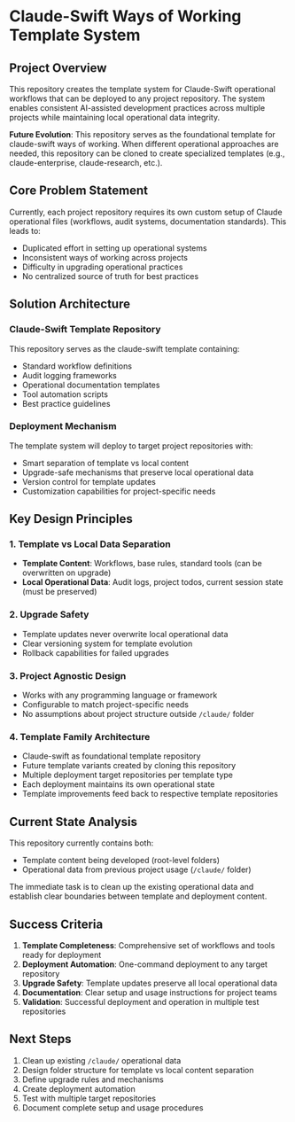 # Claude-Swift Ways of Working Template System

## Project Overview

This repository creates the template system for Claude-Swift operational workflows that can be deployed to any project repository. The system enables consistent AI-assisted development practices across multiple projects while maintaining local operational data integrity.

**Future Evolution**: This repository serves as the foundational template for claude-swift ways of working. When different operational approaches are needed, this repository can be cloned to create specialized templates (e.g., claude-enterprise, claude-research, etc.).

## Core Problem Statement

Currently, each project repository requires its own custom setup of Claude operational files (workflows, audit systems, documentation standards). This leads to:
- Duplicated effort in setting up operational systems
- Inconsistent ways of working across projects  
- Difficulty in upgrading operational practices
- No centralized source of truth for best practices

## Solution Architecture

### Claude-Swift Template Repository
This repository serves as the claude-swift template containing:
- Standard workflow definitions
- Audit logging frameworks
- Operational documentation templates
- Tool automation scripts
- Best practice guidelines

### Deployment Mechanism
The template system will deploy to target project repositories with:
- Smart separation of template vs local content
- Upgrade-safe mechanisms that preserve local operational data
- Version control for template updates
- Customization capabilities for project-specific needs

## Key Design Principles

### 1. Template vs Local Data Separation
- **Template Content**: Workflows, base rules, standard tools (can be overwritten on upgrade)
- **Local Operational Data**: Audit logs, project todos, current session state (must be preserved)

### 2. Upgrade Safety
- Template updates never overwrite local operational data
- Clear versioning system for template evolution
- Rollback capabilities for failed upgrades

### 3. Project Agnostic Design
- Works with any programming language or framework
- Configurable to match project-specific needs
- No assumptions about project structure outside `/claude/` folder

### 4. Template Family Architecture
- Claude-swift as foundational template repository
- Future template variants created by cloning this repository
- Multiple deployment target repositories per template type
- Each deployment maintains its own operational state
- Template improvements feed back to respective template repositories

## Current State Analysis

This repository currently contains both:
- Template content being developed (root-level folders)
- Operational data from previous project usage (`/claude/` folder)

The immediate task is to clean up the existing operational data and establish clear boundaries between template and deployment content.

## Success Criteria

1. **Template Completeness**: Comprehensive set of workflows and tools ready for deployment
2. **Deployment Automation**: One-command deployment to any target repository
3. **Upgrade Safety**: Template updates preserve all local operational data
4. **Documentation**: Clear setup and usage instructions for project teams
5. **Validation**: Successful deployment and operation in multiple test repositories

## Next Steps

1. Clean up existing `/claude/` operational data
2. Design folder structure for template vs local content separation
3. Define upgrade rules and mechanisms
4. Create deployment automation
5. Test with multiple target repositories
6. Document complete setup and usage procedures